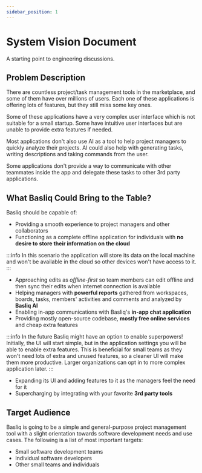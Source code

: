 ```yaml
---
sidebar_position: 1
---
```


# System Vision Document

A starting point to engineering discussions.

## Problem Description

There are countless project/task management tools in the marketplace,
and some of them have over millions of users.
Each one of these applications is offering lots of features, but they still miss some key ones.  

Some of these applications have a very complex user interface which is not suitable for a small startup.
Some have intuitive user interfaces but are unable to provide extra features if needed.  

Most applications don't also use AI as a tool to help project managers to quickly analyze their projects.
AI could also help with generating tasks, writing descriptions and taking commands from the user.  

Some applications don't provide a way to communicate with other teammates inside the app
and delegate these tasks to other 3rd party applications.


## What Basliq Could Bring to the Table?

Basliq should be capable of:
- Providing a smooth experience to project managers and other collaborators 
- Functioning as a complete offline application for individuals with __no desire to store their information on the cloud__

:::info
In this scenario the application will store its data on the local machine
and won't be available in the cloud so other devices won't have access to it. 
:::

- Approaching edits as _offline-first_ so team members can edit offline and then sync their edits when internet connection is available
- Helping managers with __powerful reports__ gathered from workspaces, boards, tasks, members' activities and comments and analyzed by __Basliq AI__
- Enabling in-app communications with Basliq's __in-app chat application__
- Providing mostly open-source codebase, __mostly free online services__ and cheap extra features

:::info
In the future Basliq might have an option to enable superpowers!
Initially,
the UI will start simple, but in the application settings you will be able to enable extra features.
This is beneficial for small teams as they won't need lots of extra and unused features,
so a cleaner UI will make them more productive.
Larger organizations can opt in to more complex application later.
:::

- Expanding its UI and adding features to it as the managers feel the need for it
- Supercharging by integrating with your favorite __3rd party tools__


## Target Audience

Basliq is going to be a simple and general-purpose project management tool with a slight orientation towards software development needs and use cases.
The following is a list of most important targets: 

- Small software development teams
- Individual software developers
- Other small teams and individuals
